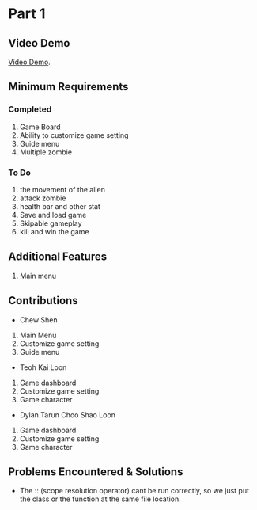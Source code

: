 # Part 1

## Video Demo
[Video Demo](https://youtu.be/1kPX0-3CJNQ).

## Minimum Requirements
### Completed
1. Game Board
2. Ability to customize game setting
3. Guide menu
4. Multiple zombie


### To Do
1. the movement of the alien
2. attack zombie
3. health bar and other stat
4. Save and load game
5. Skipable gameplay
6. kill and win the game

## Additional Features
1. Main menu

## Contributions
- Chew Shen
1. Main Menu
2. Customize game setting
3. Guide menu

- Teoh Kai Loon
1. Game dashboard
2. Customize game setting
3. Game character
   
-  Dylan Tarun Choo Shao Loon
1. Game dashboard
2. Customize game setting
3. Game character
   

## Problems Encountered & Solutions
- The :: (scope resolution operator) cant be run correctly, so we just put the class or the function at the same file location.

